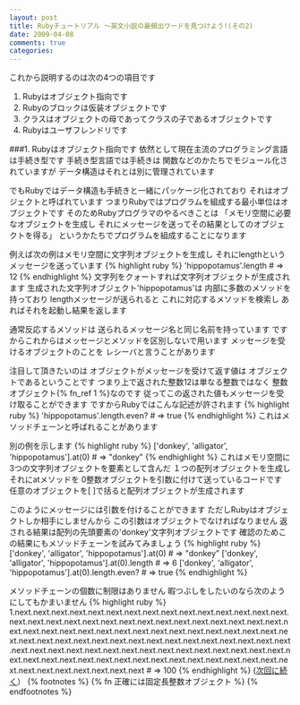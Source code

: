 ```yaml
---
layout: post
title: Rubyチュートリアル ～英文小説の最頻出ワードを見つけよう!(その2)
date: 2009-04-08
comments: true
categories:
---
```



これから説明するのは次の4つの項目です
1. Rubyはオブジェクト指向です
1. Rubyのブロックは仮装オブジェクトです
1. クラスはオブジェクトの母であってクラスの子であるオブジェクトです
1. Rubyはユーザフレンドリです

###1. Rubyはオブジェクト指向です
依然として現在主流のプログラミング言語は手続き型です
手続き型言語では手続きは
関数などのかたちでモジュール化されていますが
データ構造はそれとは別に管理されています

でもRubyではデータ構造も手続きと一緒にパッケージ化されており
それはオブジェクトと呼ばれています
つまりRubyではプログラムを組成する最小単位はオブジェクトです
そのためRubyプログラマのやるべきことは
「メモリ空間に必要なオブジェクトを生成し
それにメッセージを送ってその結果としてのオブジェクトを得る」
というかたちでプログラムを組成することになります

例えば次の例はメモリ空間に文字列オブジェクトを生成し
それにlengthというメッセージを送っています
{% highlight ruby %}
 'hippopotamus'.length # => 12
{% endhighlight %}
文字列をクォートすれば文字列オブジェクトが生成されます
生成された文字列オブジェクト'hippopotamus'は
内部に多数のメソッドを持っており
lengthメッセージが送られると
これに対応するメソッドを検索し
あればそれを起動し結果を返します

通常反応するメソッドは
送られるメッセージ名と同じ名前を持っています
ですからこれからはメッセージとメソッドを区別しないで用います
メッセージを受けるオブジェクトのことを
レシーバと言うことがあります

注目して頂きたいのは
オブジェクトがメッセージを受けて返す値は
オブジェクトであるということです
つまり上で返された整数12は単なる整数ではなく
整数オブジェクト{% fn_ref 1 %}なのです
従ってこの返された値もメッセージを受け取ることができます
ですからRubyではこんな記述が許されます
{% highlight ruby %}
 'hippopotamus'.length.even? # => true
{% endhighlight %}
これはメソッドチェーンと呼ばれることがあります

別の例を示します
{% highlight ruby %}
 ['donkey', 'alligator', 'hippopotamus'].at(0) # => "donkey"
{% endhighlight %}
これはメモリ空間に3つの文字列オブジェクトを要素として含んだ
１つの配列オブジェクトを生成し
それにatメソッドを
0整数オブジェクトを引数に付けて送っているコードです
任意のオブジェクトを[ ]で括ると配列オブジェクトが生成されます

このようにメッセージには引数を付けることができます
ただしRubyはオブジェクトしか相手にしませんから
この引数はオブジェクトでなければなりません
返される結果は配列の先頭要素の'donkey'文字列オブジェクトです
確認のためこの結果にもメソッドチェーンを試みてみましょう
{% highlight ruby %}
 ['donkey', 'alligator', 'hippopotamus'].at(0) # => "donkey"
 ['donkey', 'alligator', 'hippopotamus'].at(0).length # => 6
 ['donkey', 'alligator', 'hippopotamus'].at(0).length.even? # => true
{% endhighlight %}

メソッドチェーンの個数に制限はありません
暇つぶしをしたいのなら次のようにしてもかまいません
{% highlight ruby %}
 1.next.next.next.next.next.next.next.next.next.next.next.next.next.next.next.next.next.next.next.next.next.next.next.next.next.next.next.next.next.next.next.next.next.next.next.next.next.next.next.next.next.next.next.next.next.next.next.next.next.next.next.next.next.next.next.next.next.next.next.next.next.next.next.next.next.next.next.next.next.next.next.next.next.next.next.next.next.next.next.next.next.next.next.next.next.next.next.next.next.next.next.next.next.next.next.next.next.next.next # => 100
{% endhighlight %}
([次回に続く](http://d.hatena.ne.jp/keyesberry/20090409/p1)）
{% footnotes %}
   {% fn 正確には固定長整数オブジェクト %}
{% endfootnotes %}
